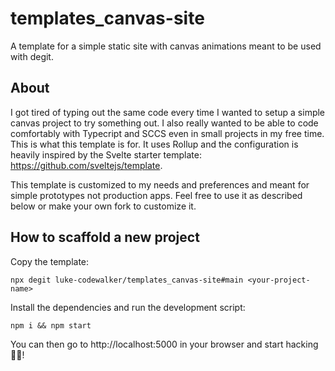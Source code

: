 # templates_canvas-site

A template for a simple static site with canvas animations meant to be used with degit.

## About

I got tired of typing out the same code every time I wanted to setup a simple canvas project to try something out. I also really wanted to be able to code comfortably with Typecript and SCCS even in small projects in my free time. This is what this template is for. It uses Rollup and the configuration is heavily inspired by the Svelte starter template: https://github.com/sveltejs/template. 

This template is customized to my needs and preferences and meant for simple prototypes not production apps. Feel free to use it as described below or make your own fork to customize it.

## How to scaffold a new project

Copy the template:

```
npx degit luke-codewalker/templates_canvas-site#main <your-project-name>
```

Install the dependencies and run the development script:

```
npm i && npm start
```

You can then go to http://localhost:5000 in your browser and start hacking 🚀🎉!